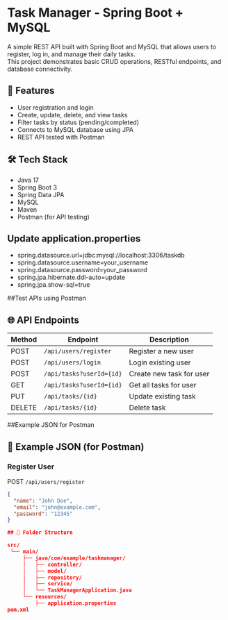 # Task Manager - Spring Boot + MySQL

A simple REST API built with Spring Boot and MySQL that allows users to register, log in, and manage their daily tasks.  
This project demonstrates basic CRUD operations, RESTful endpoints, and database connectivity.

## 🚀 Features
- User registration and login
- Create, update, delete, and view tasks
- Filter tasks by status (pending/completed)
- Connects to MySQL database using JPA
- REST API tested with Postman


## 🛠️ Tech Stack
- Java 17  
- Spring Boot 3  
- Spring Data JPA  
- MySQL  
- Maven  
- Postman (for API testing)


## Update application.properties
- spring.datasource.url=jdbc:mysql://localhost:3306/taskdb
- spring.datasource.username=your_username
- spring.datasource.password=your_password
- spring.jpa.hibernate.ddl-auto=update
- spring.jpa.show-sql=true

##Test APIs using Postman
## 🌐 API Endpoints

| Method | Endpoint | Description |
|---------|-----------|-------------|
| POST | `/api/users/register` | Register a new user |
| POST | `/api/users/login` | Login existing user |
| POST | `/api/tasks?userId={id}` | Create new task for user |
| GET | `/api/tasks?userId={id}` | Get all tasks for user |
| PUT | `/api/tasks/{id}` | Update existing task |
| DELETE | `/api/tasks/{id}` | Delete task |


##Example JSON for Postman
## 🧪 Example JSON (for Postman)

### Register User
POST `/api/users/register`
```json
{
  "name": "John Doe",
  "email": "john@example.com",
  "password": "12345"
}

## 📁 Folder Structure

src/
 └── main/
     ├── java/com/example/taskmanager/
     │   ├── controller/
     │   ├── model/
     │   ├── repository/
     │   ├── service/
     │   └── TaskManagerApplication.java
     └── resources/
         ├── application.properties
pom.xml



